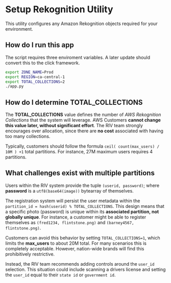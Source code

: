 # Setup Rekognition Utility

This utility configures any Amazon Rekognition objects required for your environment.

## How do I run this app

The script requires three enviroment variables.  A later update should convert this to the click framework.

```sh
export ZONE_NAME=Prod
export REGION=ca-central-1
export TOTAL_COLLECTIONS=2
./app.py
```

## How do I determine TOTAL_COLLECTIONS

The **TOTAL_COLLECTIONS** value defines the number of _AWS Rekognition Collections_ that the system will leverage.  AWS Customers __cannot change this value later, without significant effort__.  The RIV team strongly encourages over allocation, since there are **no cost** associated with having too many collections.

Typically, customers should follow the formula `ceil( count(max_users) / 10M ) +1` total partitions.  For instance, 27M maximum users requires 4 partitions.

## What challenges exist with multiple partitions

Users within the RIV system provide the tuple `(userid, password)`; where **password** is a `utf8(base64(image))` bytearray of themselves.

The registration system will persist the user metadata within the `partition_id = hash(userid) % TOTAL_COLLECTIONS`.  This design means that a specific photo (password) is unique within its **associated partition, not globally unique**.  For instance, a customer might be able to register themselves as `(fred1234, flintstone.png)` and `(barney4567, flintstone.png)`.

Customers can avoid this behavior by setting `TOTAL_COLLECTIONS=1`, which limits the **max_users** to about 20M total.  For many scenarios this is completely acceptable.  However, nation-wide brands will find this prohibitively restrictive.

Instead, the RIV team recommends adding controls around the `user_id` selection.  This situation could include scanning a drivers license and setting the `user_id` equal to their `state id` or `government id`.
